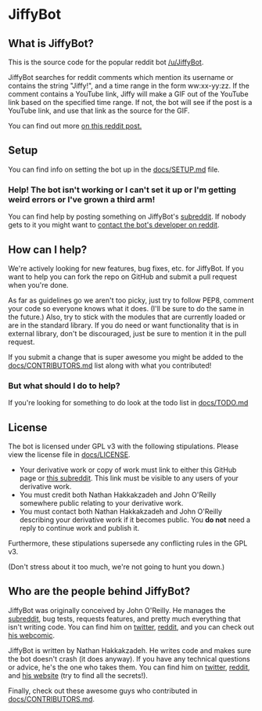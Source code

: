 # JiffyBot

## What is JiffyBot?
This is the source code for the popular reddit bot [/u/JiffyBot](http://www.reddit.com/u/JiffyBot/).

JiffyBot searches for reddit comments which mention its username or contains the string "Jiffy!", and a time range in the form ww:xx-yy:zz.
If the comment contains a YouTube link, Jiffy will make a GIF out of the YouTube link based on the specified time range.
If not, the bot will see if the post is a YouTube link, and use that link as the source for the GIF.

You can find out more [on this reddit post.](http://www.reddit.com/r/JiffyBot/comments/1fvyi5/rjiffybot_information_directory/)

## Setup
You can find info on setting the bot up in the [docs/SETUP.md](https://github.com/drkabob/JiffyBot/blob/master/docs/SETUP.md) file.

### Help! The bot isn't working or I can't set it up or I'm getting weird errors or I've grown a third arm!
You can find help by posting something on JiffyBot's [subreddit](http://www.reddit.com/r/JiffyBot).
If nobody gets to it you might want to [contact the bot's developer on reddit](http://www.reddit.com/message/compose?to=drkabob).

## How can I help?
We're actively looking for new features, bug fixes, etc. for JiffyBot. If you want to help you can fork the repo on GitHub and submit a pull request when you're done.

As far as guidelines go we aren't too picky, just try to follow PEP8, comment your code so everyone knows what it does. (I'll be sure to do the same in the future.)
Also, try to stick with the modules that are currently loaded or are in the standard library. If you do need or want functionality that is in external library, don't be discouraged, just be sure to mention it in the pull request.

If you submit a change that is super awesome you might be added to the [docs/CONTRIBUTORS.md](https://github.com/drkabob/JiffyBot/blob/master/docs/CONTRIBUTORS.md) list along with what you contributed!

### But **what** should I do to help?
If you're looking for something to do look at the todo list in [docs/TODO.md](https://github.com/drkabob/JiffyBot/blob/master/docs/TODO.md)

## License
The bot is licensed under GPL v3 with the following stipulations. Please view the license file in [docs/LICENSE](https://github.com/drkabob/JiffyBot/blob/master/docs/LICENSE).

* Your derivative work or copy of work must link to either this GitHub page or [this subreddit](http://www.reddit.com/r/JiffyBot). This link must be visible to any users of your derivative work.
* You must credit both Nathan Hakkakzadeh and John O'Reilly somewhere public relating to your derivative work.
* You must contact both Nathan Hakkakzadeh and John O'Reilly describing your derivative work if it becomes public. You **do not** need a reply to continue work and publish it.

Furthermore, these stipulations supersede any conflicting rules in the GPL v3.

(Don't stress about it too much, we're not going to hunt you down.)

## Who are the people behind JiffyBot?
JiffyBot was originally conceived by John O'Reilly. He manages the [subreddit](http://www.reddit.com/r/JiffyBot), bug tests, requests features, and pretty much everything that isn't writing code.
You can find him on [twitter](http://twitter.com/John_O_Really), [reddit](http://www.reddit.com/u/GoogaNautGod), and you can check out [his webcomic](http://purplejottedtittles.com/).

JiffyBot is written by Nathan Hakkakzadeh. He writes code and makes sure the bot doesn't crash (it does anyway). If you have any technical questions or advice, he's the one who takes them.
You can find him on [twitter](http://twitter.com/drkabob), [reddit](http://www.reddit.com/u/drkabob), and [his website](http://www.welcometonathan.com/) (try to find all the secrets!).

Finally, check out these awesome guys who contributed in [docs/CONTRIBUTORS.md](https://github.com/drkabob/JiffyBot/blob/master/docs/CONTRIBUTORS.md).